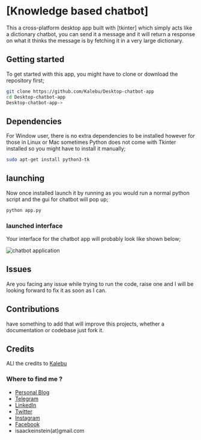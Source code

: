# [Knowledge based chatbot]

This a cross-platform desktop app built with [tkinter] which simply acts like a dictionary chatbot, you can send it a message and it will return a response on what it thinks the message is by fetching it in a very large dictionary.

## Getting started

To get started with this app, you might have to clone or download the repository first;

```bash
git clone https://github.com/Kalebu/Desktop-chatbot-app
cd Desktop-chatbot-app
Desktop-chatbot-app->
```

## Dependencies

For Window user, there is no extra dependencies to be installed however for those in Linux or Mac sometimes Python does not come with Tkinter installed so you might have to install it manually;

```bash
sudo apt-get install python3-tk
```

## launching

Now once installed launch it by running as you would run a normal python script and the gui for chatbot will pop up;

```bash
python app.py
```

### launched interface

Your interface for the chatbot app will probably look like shown below;

![chatbot application](Bot-gpt.gif)

## Issues

Are you facing any issue while trying to run the code, raise  one and I will be looking forward to fix it as soon as I can.

## Contributions

have something to add that will improve this projects, whether a documentation or codebase just fork it.

## Credits

ALl the credits to [Kalebu](https://github.com/Kalebu/)

### Where to find me ?

- [Personal Blog](https://kalebujordan.dev/)
- [Telegram](https://t.me/kalebujordan) 
- [LinkedIn](https://www.linkedin.com/in/kalebu-gwalugano/) 
- [Twitter](https://twitter.com/j_kalebu) 
- [Instagram](https://www.instagram.com/kalebu_jordan/) 
- [Facebook](https://web.facebook.com/kalebu.jordan)
- isaackeinstein(at)gmail.com
